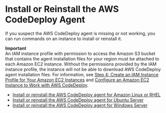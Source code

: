 # Install or Reinstall the AWS CodeDeploy Agent<a name="codedeploy-agent-operations-install"></a>

If you suspect the AWS CodeDeploy agent is missing or not working, you can run commands on an instance to install or reinstall it\.

**Important**  
An IAM instance profile with permission to access the Amazon S3 bucket that contains the agent installation files for your region must be attached to each Amazon EC2 instance\. Without the permissions provided by the IAM instance profile, the instance will not be able to download AWS CodeDeploy agent installation files\. For information, see [Step 4: Create an IAM Instance Profile for Your Amazon EC2 Instances](getting-started-create-iam-instance-profile.md) and [Configure an Amazon EC2 Instance to Work with AWS CodeDeploy](instances-ec2-configure.md)\. 


+ [Install or reinstall the AWS CodeDeploy agent for Amazon Linux or RHEL](codedeploy-agent-operations-install-linux.md)
+ [Install or reinstall the AWS CodeDeploy agent for Ubuntu Server](codedeploy-agent-operations-install-ubuntu.md)
+ [Install or reinstall the AWS CodeDeploy agent for Windows Server](codedeploy-agent-operations-install-windows.md)